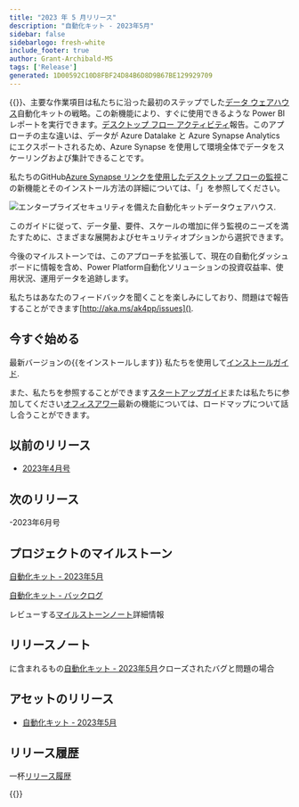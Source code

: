 ```yaml
---
title: "2023 年 5 月リリース"
description: "自動化キット - 2023年5月"
sidebar: false
sidebarlogo: fresh-white
include_footer: true
author: Grant-Archibald-MS
tags: ['Release']
generated: 1D00592C10D8FBF24D84B6D8D9B67BE129929709
---
```


{{<product-name>}}、主要な作業項目は私たちに沿った最初のステップでした[データ ウェアハウス](https://learn.microsoft.com/azure/architecture/data-guide/relational-data/data-warehousing)自動化キットの戦略。この新機能により、すぐに使用できるような Power BI レポートを実行できます。[デスクトップ フロー アクティビティ](https://learn.microsoft.com/power-automate/desktop-flows/desktop-flow-activity)報告。このアプローチの主な違いは、データが Azure Datalake と Azure Synapse Analytics にエクスポートされるため、Azure Synapse を使用して環境全体でデータをスケーリングおよび集計できることです。

私たちのGitHub[Azure Synapse リンクを使用したデスクトップ フローの監視](https://github.com/microsoft/powercat-automation-kit/blob/main/AutomationKit_Flow_BYODL/readme.md)この新機能とそのインストール方法の詳細については、「」を参照してください。

![エンタープライズセキュリティを備えた自動化キットデータウェアハウス](https://user-images.githubusercontent.com/29349597/239506755-0a7ac4fb-091d-4ef1-93ec-cf4ef0e924da.png).

このガイドに従って、データ量、要件、スケールの増加に伴う監視のニーズを満たすために、さまざまな展開およびセキュリティオプションから選択できます。

今後のマイルストーンでは、このアプローチを拡張して、現在の自動化ダッシュボードに情報を含め、Power Platform自動化ソリューションの投資収益率、使用状況、運用データを追跡します。

私たちはあなたのフィードバックを聞くことを楽しみにしており、問題はで報告することができます[http://aka.ms/ak4pp/issues]().

## 今すぐ始める

最新バージョンの{{をインストールします<product-name>}} 私たちを使用して[インストールガイド](/ja/get-started/install).

また、私たちを参照することができます[スタートアップガイド](/ja/get-started)または私たちに参加してください[オフィスアワー](/ja/office-hours)最新の機能については、ロードマップについて話し合うことができます。

## 以前のリリース

- [2023年4月号](/ja/releases/april-2023)

## 次のリリース

-2023年6月号

## プロジェクトのマイルストーン

[自動化キット - 2023年5月](https://github.com/orgs/microsoft/projects/486/views/12)

[自動化キット - バックログ](https://github.com/orgs/microsoft/projects/486/views/1)

レビューする[マイルストーンノート](/ja/releases/milestones)詳細情報

## リリースノート

に含まれるもの[自動化キット - 2023年5月](https://github.com/microsoft/powercat-automation-kit/releases/tag/AutomationKit-May2023)クローズされたバグと問題の場合

## アセットのリリース

- [自動化キット - 2023年5月](https://github.com/microsoft/powercat-automation-kit/releases/tag/AutomationKit-May2023)

## リリース履歴

一杯[リリース履歴](/ja/releases)

{{<questions name="/content/ja/releases/may-2023.json" completed="フィードバックをお寄せいただきありがとうございます" showNavigationButtons="false" locale="ja">}}
